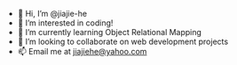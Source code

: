 - 👋 Hi, I’m @jiajie-he
- 👀 I’m interested in coding!
- 🌱 I’m currently learning Object Relational Mapping
- 💞️ I’m looking to collaborate on web development projects
- 📫 Email me at jiajiehe@yahoo.com

<!---
jiajie-he/jiajie-he is a ✨ special ✨ repository because its `README.md` (this file) appears on your GitHub profile.
You can click the Preview link to take a look at your changes.
--->
